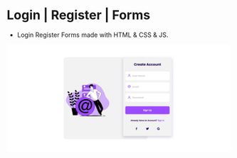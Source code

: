 # Login | Register | Forms

- Login Register Forms made with HTML & CSS & JS.


![preview img](/PREVIEW.PNG)
